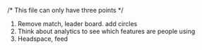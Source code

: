 /* This file can only have three points */

1) Remove match, leader board. add circles
2) Think about analytics to see which features are people using
3) Headspace, feed